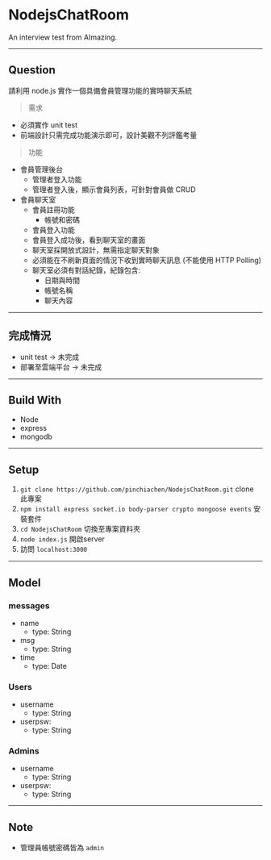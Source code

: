 # NodejsChatRoom

An interview test from AImazing.

---

## Question

請利用 node.js 實作一個具備會員管理功能的實時聊天系統
> 需求
- 必須實作 unit test
- 前端設計只需完成功能演示即可，設計美觀不列評鑑考量

> 功能
- 會員管理後台
  - 管理者登入功能
  - 管理者登入後，顯示會員列表，可針對會員做 CRUD
- 會員聊天室
  - 會員註冊功能
    - 帳號和密碼
  - 會員登入功能
  - 會員登入成功後，看到聊天室的畫面
  - 聊天室採開放式設計，無需指定聊天對象
  - 必須能在不刷新頁面的情況下收到實時聊天訊息 (不能使用 HTTP Polling)
  - 聊天室必須有對話紀錄，紀錄包含:
    - 日期與時間
    - 帳號名稱
    - 聊天內容

---

## 完成情況

- unit test -> 未完成
- 部署至雲端平台 -> 未完成 

---

## Build With

- Node
- express
- mongodb

--- 

## Setup

1. `git clone https://github.com/pinchiachen/NodejsChatRoom.git` 
   clone 此專案
2. `npm install express socket.io body-parser crypto mongoose events`
   安裝套件
3. `cd NodejsChatRoom`
   切換至專案資料夾
4. `node index.js`
   開啟server
5. 訪問 `localhost:3000`

---

## Model

### messages
- name
  - type: String
- msg
  - type: String
- time
  - type: Date

### Users
- username
  - type: String
- userpsw:
  - type: String

### Admins
- username
  - type: String
- userpsw:
  - type: String

---

## Note

- 管理員帳號密碼皆為 `admin`


